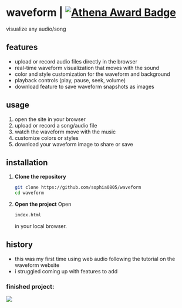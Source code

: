 # waveform  | [![Athena Award Badge](https://img.shields.io/endpoint?url=https%3A%2F%2Faward.athena.hackclub.com%2Fapi%2Fbadge)](https://award.athena.hackclub.com?utm_source=readme)

visualize any audio/song

## features
- upload or record audio files directly in the browser  
- real-time waveform visualization that moves with the sound  
- color and style customization for the waveform and background  
- playback controls (play, pause, seek, volume)  
- download feature to save waveform snapshots as images  

## usage
1. open the site in your browser  
2. upload or record a song/audio file  
3. watch the waveform move with the music  
4. customize colors or styles  
5. download your waveform image to share or save  

## installation  
1. **Clone the repository**
   ```bash
   git clone https://github.com/sophia0805/waveform
   cd waveform
   
2. **Open the project**
   Open
   ```bash
   index.html
   ```
   in your local browser.

## history
- this was my first time using web audio following the tutorial on the waveform website
- i struggled coming up with features to add

### finished project:
![](https://hc-cdn.hel1.your-objectstorage.com/s/v3/327dd817897d301a541fce4386a6839b010f5b69_image.png) 
